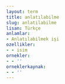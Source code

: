 ```yaml
---
layout: term
title: anlatılabilme
slug: anlatilabilme
lisan: Türkçe
anlamlar:
- Anlatılabilmek işi
ozellikler:
- - isim
ornekler:
- - ''
orneklerkaynak:
- - ''
---
```

